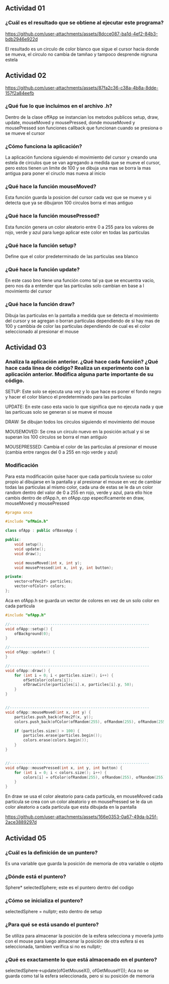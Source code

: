 ## Actividad 01 

### ¿Cuál es el resultado que se obtiene al ejecutar este programa? 

https://github.com/user-attachments/assets/8dcce087-ba1d-4ef2-84b3-bdb2946e922d 

El resultado es un circulo de color blanco que sigue el cursor hacia donde se mueva, el circulo no cambia de tamñao y tampoco desprende nignuna estela 

## Actividad 02 

https://github.com/user-attachments/assets/87fa2c36-c38a-4b8a-8dde-157f2a84eefb

### ¿Qué fue lo que incluimos en el archivo .h? 

Dentro de la clase offApp se instancian los metodos publicos setup, draw, update, mouseMoved y mousePressed, donde mouseMoved y mousePressed son funciones callback que funcionan cuando se presiona o se mueve el cursor

### ¿Cómo funciona la aplicación? 

La aplicación funciona siguiendo el movimiento del cursor y creando una estela de circulos que se van agregando a medida que se mueve el cursor, pero estos tienen un limite de 100 y se dibuja una mas se borra la mas antigua para poner el ciruclo mas nueva al inicio 

### ¿Qué hace la función mouseMoved? 

Esta función guarda la posicion del cursor cada vez que se mueve y si detecta que ya se dibujaron 100 circulos borra el mas antiguo

### ¿Qué hace la función mousePressed? 

Esta función genera un color aleatorio entre 0 a 255 para los valores de rojo, verde y azul para luego aplicar este color en todas las particulas

### ¿Qué hace la función setup? 

Define que el color predeterminado de las particulas sea blanco

### ¿Qué hace la función update? 

En este caso bno tiene una función como tal ya que se encuentra vacio, pero nos da a entender que las particulas solo cambian en base a l movimiento del cursor

### ¿Qué hace la función draw? 

Dibuja las particulas en la pantalla a medida que se detecta el movimiento del cursor y se agregan o borran particulas dependiendo de si hay mas de 100 y cambbia de color las particulas dependiendo de cual es el color seleccionado al presionar el mouse 

## Actividad 03 

### Analiza la aplicación anterior. ¿Qué hace cada función? ¿Qué hace cada línea de código? Realiza un experimento con la aplicación anterior. Modifica alguna parte importante de su código. 

SETUP: Este solo se ejecuta una vez y lo que hace es poner el fondo negro y hacer el color blanco el predeterminado para las particulas 

UPDATE: En este caso esta vacio lo que significa que no ejecuta nada y que las particuas solo se generan si se mueve el mouse 

DRAW: Se dibujan todos los circulos siguiendo el movimiento del mouse 

MOUSEMOVED: Se crea un circulo nuevo en la posición actual y si se superan los 100 circulos se borra el man antiguio 

MOUSEPRESSED: Cambia el color de las particulas al presionar el mouse (cambia entre rangos del 0 a 255 en rojo verde y azul)

### Modificación 

Para esta modificación quise hacer que cada particula tuviese su color propio al dibujarse en la pantalla y al presionar el mouse en vez de cambiar todas las particulas al mismo color, cada una de estas se le da un color random dentro del valor de 0 a 255 en rojo, verde y azul, para ello hice cambis dentro de ofApp.h, en ofApp.cpp especificamente en draw, mouseMoved y mousePressed 

``` cpp
#pragma once

#include "ofMain.h"

class ofApp : public ofBaseApp {

public:
	void setup();
	void update();
	void draw();

	void mouseMoved(int x, int y);
	void mousePressed(int x, int y, int button);

private:
	vector<ofVec2f> particles;
	vector<ofColor> colors;
};
```
Aca en ofApp.h se guarda un vector de colores en vez de un solo color en cada particula 

```cpp
#include "ofApp.h"

//--------------------------------------------------------------
void ofApp::setup() {
	ofBackground(0);
}

//--------------------------------------------------------------
void ofApp::update() {
}

//--------------------------------------------------------------
void ofApp::draw() {
	for (int i = 0; i < particles.size(); i++) {
		ofSetColor(colors[i]);
		ofDrawCircle(particles[i].x, particles[i].y, 50);
	}
}


//--------------------------------------------------------------
void ofApp::mouseMoved(int x, int y) {
	particles.push_back(ofVec2f(x, y));
	colors.push_back(ofColor(ofRandom(255), ofRandom(255), ofRandom(255)));

	if (particles.size() > 100) {
		particles.erase(particles.begin());
		colors.erase(colors.begin());
	}
}


//--------------------------------------------------------------
void ofApp::mousePressed(int x, int y, int button) {
	for (int i = 0; i < colors.size(); i++) {
		colors[i] = ofColor(ofRandom(255), ofRandom(255), ofRandom(255));
	}
}
```
En draw se usa el color aleatorio para cada particula, en mouseMoved cada particula se crea con un color aleatorio y en mousePressed se le da un color aleatorio a cada particula que esta dibujada en la pantalla 

https://github.com/user-attachments/assets/166e0353-0a67-49da-b25f-2ace3889297d 

## Actividad 05 

### ¿Cuál es la definición de un puntero? 

Es una variable que guarda la posición de memoria de otra variable o objeto

### ¿Dónde está el puntero? 

Sphere* selectedSphere; este es el puntero dentro del codigo

### ¿Cómo se inicializa el puntero? 

selectedSphere = nullptr; esto dentro de setup

### ¿Para qué se está usando el puntero? 

Se utiliza para almacenar la posición de la esfera selecciona y moverla junto con el mouse para luego almacenar la posición de otra esfera si es seleccionada, tambien verifica si no es nullptr; 

### ¿Qué es exactamente lo que está almacenado en el puntero? 

selectedSphere->update(ofGetMouseX(), ofGetMouseY()); Aca no se guarda como tal la esfera seleccionada, pero si su posición de memoria